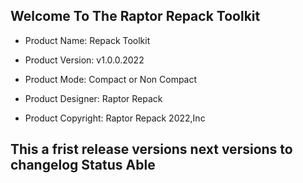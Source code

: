 Welcome To The Raptor Repack Toolkit
----------------------------------------------------------------------------------------------------

- Product Name: Repack Toolkit

- Product Version: v1.0.0.2022

- Product Mode: Compact or Non Compact

- Product Designer: Raptor Repack

- Product Copyright: Raptor Repack 2022,Inc

This a frist release versions next versions to changelog Status Able
----------------------------------------------------------------------------------------------------
